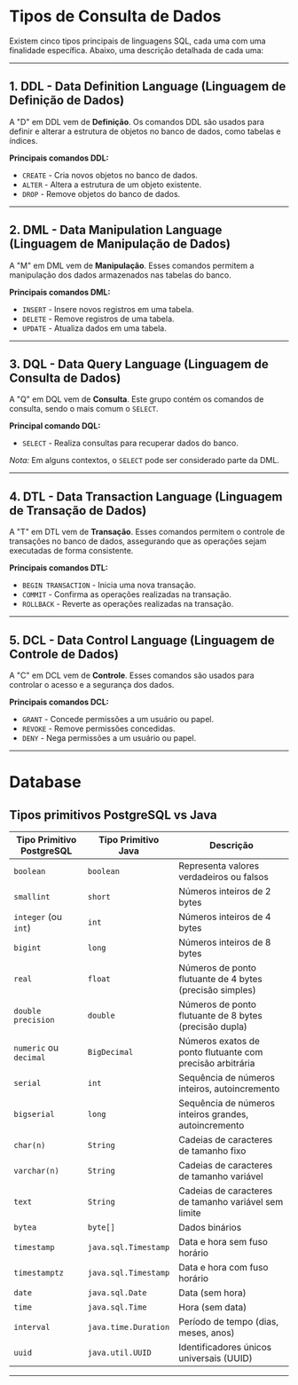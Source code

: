 

# Tipos de Consulta de Dados

Existem cinco tipos principais de linguagens SQL, cada uma com uma finalidade específica. Abaixo, uma descrição detalhada de cada uma:

---

## 1. DDL - Data Definition Language (Linguagem de Definição de Dados)
A "D" em DDL vem de **Definição**. Os comandos DDL são usados para definir e alterar a estrutura de objetos no banco de dados, como tabelas e índices.

**Principais comandos DDL:**
- `CREATE` - Cria novos objetos no banco de dados.
- `ALTER` - Altera a estrutura de um objeto existente.
- `DROP` - Remove objetos do banco de dados.

---

## 2. DML - Data Manipulation Language (Linguagem de Manipulação de Dados)
A "M" em DML vem de **Manipulação**. Esses comandos permitem a manipulação dos dados armazenados nas tabelas do banco.

**Principais comandos DML:**
- `INSERT` - Insere novos registros em uma tabela.
- `DELETE` - Remove registros de uma tabela.
- `UPDATE` - Atualiza dados em uma tabela.

---

## 3. DQL - Data Query Language (Linguagem de Consulta de Dados)
A "Q" em DQL vem de **Consulta**. Este grupo contém os comandos de consulta, sendo o mais comum o `SELECT`.

**Principal comando DQL:**
- `SELECT` - Realiza consultas para recuperar dados do banco.

*Nota:* Em alguns contextos, o `SELECT` pode ser considerado parte da DML.

---

## 4. DTL - Data Transaction Language (Linguagem de Transação de Dados)
A "T" em DTL vem de **Transação**. Esses comandos permitem o controle de transações no banco de dados, assegurando que as operações sejam executadas de forma consistente.

**Principais comandos DTL:**
- `BEGIN TRANSACTION` - Inicia uma nova transação.
- `COMMIT` - Confirma as operações realizadas na transação.
- `ROLLBACK` - Reverte as operações realizadas na transação.

---

## 5. DCL - Data Control Language (Linguagem de Controle de Dados)
A "C" em DCL vem de **Controle**. Esses comandos são usados para controlar o acesso e a segurança dos dados.

**Principais comandos DCL:**
- `GRANT` - Concede permissões a um usuário ou papel.
- `REVOKE` - Remove permissões concedidas.
- `DENY` - Nega permissões a um usuário ou papel.

---

# Database
## Tipos primitivos PostgreSQL vs Java

| Tipo Primitivo PostgreSQL | Tipo Primitivo Java | Descrição                                                  |
|---------------------------|---------------------|------------------------------------------------------------|
| `boolean`                 | `boolean`           | Representa valores verdadeiros ou falsos                    |
| `smallint`                | `short`             | Números inteiros de 2 bytes                                 |
| `integer` (ou `int`)      | `int`               | Números inteiros de 4 bytes                                 |
| `bigint`                  | `long`              | Números inteiros de 8 bytes                                 |
| `real`                    | `float`             | Números de ponto flutuante de 4 bytes (precisão simples)    |
| `double precision`        | `double`            | Números de ponto flutuante de 8 bytes (precisão dupla)      |
| `numeric` ou `decimal`    | `BigDecimal`        | Números exatos de ponto flutuante com precisão arbitrária   |
| `serial`                  | `int`               | Sequência de números inteiros, autoincremento               |
| `bigserial`               | `long`              | Sequência de números inteiros grandes, autoincremento       |
| `char(n)`                 | `String`            | Cadeias de caracteres de tamanho fixo                       |
| `varchar(n)`              | `String`            | Cadeias de caracteres de tamanho variável                   |
| `text`                    | `String`            | Cadeias de caracteres de tamanho variável sem limite        |
| `bytea`                   | `byte[]`            | Dados binários                                             |
| `timestamp`               | `java.sql.Timestamp`| Data e hora sem fuso horário                                |
| `timestamptz`             | `java.sql.Timestamp`| Data e hora com fuso horário                                |
| `date`                    | `java.sql.Date`     | Data (sem hora)                                             |
| `time`                    | `java.sql.Time`     | Hora (sem data)                                             |
| `interval`                | `java.time.Duration`| Período de tempo (dias, meses, anos)                        |
| `uuid`                    | `java.util.UUID`    | Identificadores únicos universais (UUID)                    |

---